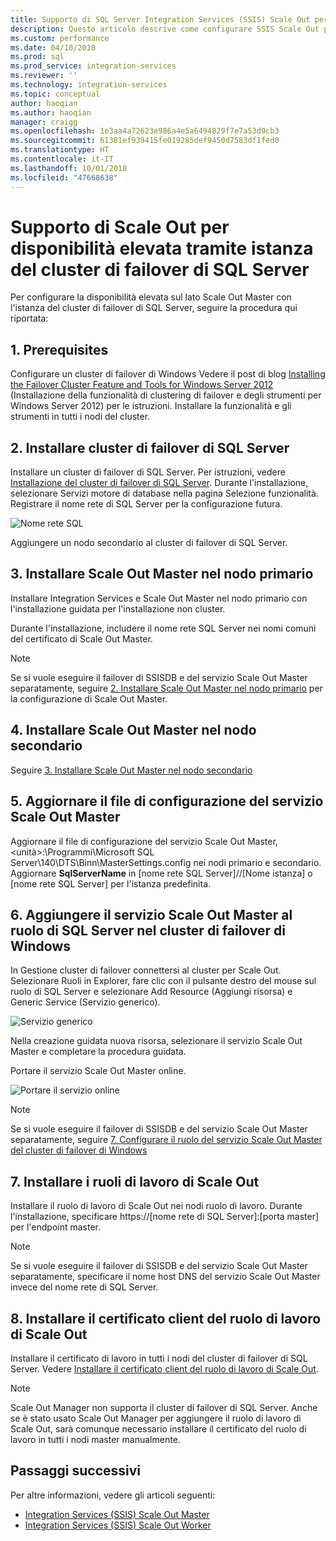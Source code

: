 ```yaml
---
title: Supporto di SQL Server Integration Services (SSIS) Scale Out per disponibilità elevata tramite istanza di cluster di failover di SQL Server | Microsoft Docs
description: Questo articolo descrive come configurare SSIS Scale Out per la disponibilità elevata con un'istanza del cluster di failover di SQL Server
ms.custom: performance
ms.date: 04/10/2018
ms.prod: sql
ms.prod_service: integration-services
ms.reviewer: ''
ms.technology: integration-services
ms.topic: conceptual
author: haoqian
ms.author: haoqian
manager: craigg
ms.openlocfilehash: 1e3aa4a72623e986a4e5a6494829f7e7a53d9cb3
ms.sourcegitcommit: 61381ef939415fe019285def9450d7583df1fed0
ms.translationtype: HT
ms.contentlocale: it-IT
ms.lasthandoff: 10/01/2018
ms.locfileid: "47668638"
---
```

# <a name="scale-out-support-for-high-availability-via-sql-server-failover-cluster-instance"></a>Supporto di Scale Out per disponibilità elevata tramite istanza del cluster di failover di SQL Server

Per configurare la disponibilità elevata sul lato Scale Out Master con l'istanza del cluster di failover di SQL Server, seguire la procedura qui riportata:

## <a name="1-prerequisites"></a>1. Prerequisites
Configurare un cluster di failover di Windows Vedere il post di blog [Installing the Failover Cluster Feature and Tools for Windows Server 2012](http://blogs.msdn.com/b/clustering/archive/2012/04/06/10291601.aspx) (Installazione della funzionalità di clustering di failover e degli strumenti per Windows Server 2012) per le istruzioni. Installare la funzionalità e gli strumenti in tutti i nodi del cluster.

## <a name="2-install-sql-server-failover-cluster"></a>2. Installare cluster di failover di SQL Server
Installare un cluster di failover di SQL Server. Per istruzioni, vedere [Installazione del cluster di failover di SQL Server](../../sql-server/failover-clusters/install/sql-server-failover-cluster-installation.md). Durante l'installazione, selezionare Servizi motore di database nella pagina Selezione funzionalità. Registrare il nome rete di SQL Server per la configurazione futura.

![Nome rete SQL](media/sql-network-name.PNG)

Aggiungere un nodo secondario al cluster di failover di SQL Server.

## <a name="3-install-scale-out-master-on-the-primary-node"></a>3. Installare Scale Out Master nel nodo primario
Installare Integration Services e Scale Out Master nel nodo primario con l'installazione guidata per l'installazione non cluster. 

Durante l'installazione, includere il nome rete SQL Server nei nomi comuni del certificato di Scale Out Master.

> [!NOTE]
> Se si vuole eseguire il failover di SSISDB e del servizio Scale Out Master separatamente, seguire [2. Installare Scale Out Master nel nodo primario](scale-out-support-for-high-availability.md#2-install-scale-out-master-on-the-primary-node) per la configurazione di Scale Out Master.

## <a name="4-install-scale-out-master-on-the-secondary-node"></a>4. Installare Scale Out Master nel nodo secondario
Seguire [3. Installare Scale Out Master nel nodo secondario](scale-out-support-for-high-availability.md#3-install-scale-out-master-on-the-secondary-node)

## <a name="5-update-the-scale-out-master-service-configuration-file"></a>5. Aggiornare il file di configurazione del servizio Scale Out Master
Aggiornare il file di configurazione del servizio Scale Out Master, \<unità\>:\Programmi\Microsoft SQL Server\140\DTS\Binn\MasterSettings.config nei nodi primario e secondario. Aggiornare **SqlServerName** in [nome rete SQL Server]//[Nome istanza] o [nome rete SQL Server] per l'istanza predefinita.

## <a name="6-add-scale-out-master-service-to-sql-server-role-in-windows-failover-cluster"></a>6. Aggiungere il servizio Scale Out Master al ruolo di SQL Server nel cluster di failover di Windows
In Gestione cluster di failover connettersi al cluster per Scale Out. Selezionare Ruoli in Explorer, fare clic con il pulsante destro del mouse sul ruolo di SQL Server e selezionare Add Resource (Aggiungi risorsa) e Generic Service (Servizio generico). 

![Servizio generico](media/generic-service.PNG)

Nella creazione guidata nuova risorsa, selezionare il servizio Scale Out Master e completare la procedura guidata. 

Portare il servizio Scale Out Master online.

![Portare il servizio online](media/bring-online.PNG)

> [!NOTE]
> Se si vuole eseguire il failover di SSISDB e del servizio Scale Out Master separatamente, seguire [7. Configurare il ruolo del servizio Scale Out Master del cluster di failover di Windows](scale-out-support-for-high-availability.md#7-configure-the-scale-out-master-service-role-of-the-windows-server-failover-cluster)

## <a name="7-install-scale-out-workers"></a>7. Installare i ruoli di lavoro di Scale Out
Installare il ruolo di lavoro di Scale Out nei nodi ruolo di lavoro. Durante l'installazione, specificare https://[nome rete di SQL Server]:[porta master] per l'endpoint master. 

> [!NOTE]
> Se si vuole eseguire il failover di SSISDB e del servizio Scale Out Master separatamente, specificare il nome host DNS del servizio Scale Out Master invece del nome rete di SQL Server.

## <a name="8-install-scale-out-worker-client-certificate"></a>8. Installare il certificato client del ruolo di lavoro di Scale Out
Installare il certificato di lavoro in tutti i nodi del cluster di failover di SQL Server. Vedere [Installare il certificato client del ruolo di lavoro di Scale Out](walkthrough-set-up-integration-services-scale-out.md#InstallCert).

> [!NOTE]
> Scale Out Manager non supporta il cluster di failover di SQL Server. Anche se è stato usato Scale Out Manager per aggiungere il ruolo di lavoro di Scale Out, sarà comunque necessario installare il certificato del ruolo di lavoro in tutti i nodi master manualmente.

## <a name="next-steps"></a>Passaggi successivi
Per altre informazioni, vedere gli articoli seguenti:
-   [Integration Services (SSIS) Scale Out Master](integration-services-ssis-scale-out-master.md)
-   [Integration Services (SSIS) Scale Out Worker](integration-services-ssis-scale-out-worker.md)
